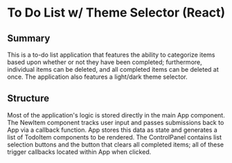 # To Do List w/ Theme Selector (React)

## Summary
This is a to-do list application that features the ability to categorize items based upon whether or not they have been completed; furthermore, individual items can be deleted, and all completed items can be deleted at once. The application also features a light/dark theme selector.

## Structure
Most of the application's logic is stored directly in the main App component. The NewItem component tracks user input and passes submissions back to App via a callback function. App stores this data as state and generates a list of TodoItem components to be rendered. The ControlPanel contains list selection  buttons and the button that clears all completed items; all of these trigger callbacks located within App when clicked.
